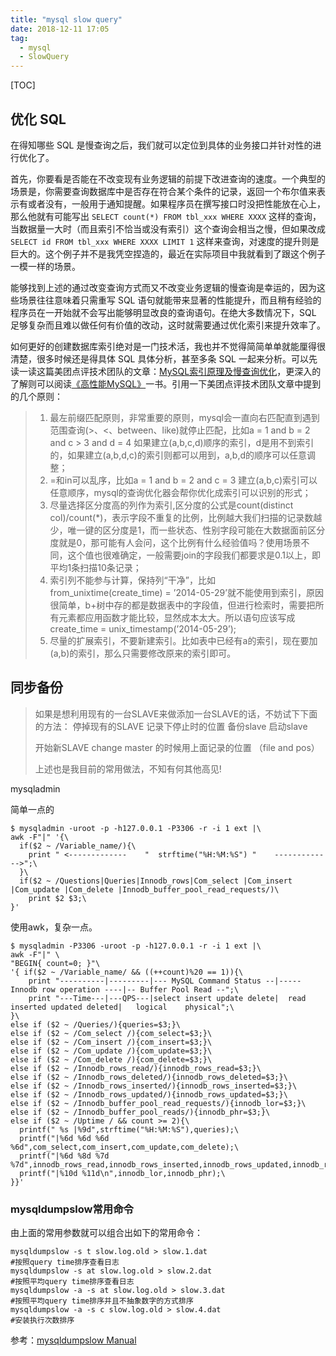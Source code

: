 ```yaml
---
title: "mysql slow query"
date: 2018-12-11 17:05
tag: 
  - mysql
  - SlowQuery
---
```


[TOC]

## 优化 SQL

在得知哪些 SQL 是慢查询之后，我们就可以定位到具体的业务接口并针对性的进行优化了。

首先，你要看是否能在不改变现有业务逻辑的前提下改进查询的速度。一个典型的场景是，你需要查询数据库中是否存在符合某个条件的记录，返回一个布尔值来表示有或者没有，一般用于通知提醒。如果程序员在撰写接口时没把性能放在心上，那么他就有可能写出 `SELECT count(*) FROM tbl_xxx WHERE XXXX` 这样的查询，当数据量一大时（而且索引不恰当或没有索引）这个查询会相当之慢，但如果改成 `SELECT id FROM tbl_xxx WHERE XXXX LIMIT 1` 这样来查询，对速度的提升则是巨大的。这个例子并不是我凭空捏造的，最近在实际项目中我就看到了跟这个例子一模一样的场景。

能够找到上述的通过改变查询方式而又不改变业务逻辑的慢查询是幸运的，因为这些场景往往意味着只需重写 SQL 语句就能带来显著的性能提升，而且稍有经验的程序员在一开始就不会写出能够明显改良的查询语句。在绝大多数情况下，SQL 足够复杂而且难以做任何有价值的改动，这时就需要通过优化索引来提升效率了。

如何更好的创建数据库索引绝对是一门技术活，我也并不觉得简简单单就能厘得很清楚，很多时候还是得具体 SQL 具体分析，甚至多条 SQL 一起来分析。可以先读一读这篇美团点评技术团队的文章：[MySQL索引原理及慢查询优化](http://link.zhihu.com/?target=http%3A//tech.meituan.com/mysql-index.html)，更深入的了解则可以阅读[《高性能MySQL》](http://link.zhihu.com/?target=https%3A//book.douban.com/subject/23008813/)一书。引用一下美团点评技术团队文章中提到的几个原则：

> 1. 最左前缀匹配原则，非常重要的原则，mysql会一直向右匹配直到遇到范围查询(>、<、between、like)就停止匹配，比如a = 1 and b = 2 and c > 3 and d = 4 如果建立(a,b,c,d)顺序的索引，d是用不到索引的，如果建立(a,b,d,c)的索引则都可以用到，a,b,d的顺序可以任意调整；
> 2. =和in可以乱序，比如a = 1 and b = 2 and c = 3 建立(a,b,c)索引可以任意顺序，mysql的查询优化器会帮你优化成索引可以识别的形式；
> 3. 尽量选择区分度高的列作为索引,区分度的公式是count(distinct col)/count(*)，表示字段不重复的比例，比例越大我们扫描的记录数越少，唯一键的区分度是1，而一些状态、性别字段可能在大数据面前区分度就是0，那可能有人会问，这个比例有什么经验值吗？使用场景不同，这个值也很难确定，一般需要join的字段我们都要求是0.1以上，即平均1条扫描10条记录；
> 4. 索引列不能参与计算，保持列“干净”，比如from_unixtime(create_time) = ’2014-05-29’就不能使用到索引，原因很简单，b+树中存的都是数据表中的字段值，但进行检索时，需要把所有元素都应用函数才能比较，显然成本太大。所以语句应该写成create_time = unix_timestamp(’2014-05-29’);
> 5. 尽量的扩展索引，不要新建索引。比如表中已经有a的索引，现在要加(a,b)的索引，那么只需要修改原来的索引即可。

## 同步备份

> 如果是想利用现有的一台SLAVE来做添加一台SLAVE的话，不妨试下下面的方法：
> 停掉现有的SLAVE
> 记录下停止时的位置
> 备份slave
> 启动slave
> 
> 开始新SLAVE
> change master 的时候用上面记录的位置 （file and pos）
> 
> 上述也是我目前的常用做法，不知有何其他高见!

mysqladmin

简单一点的

```
$ mysqladmin -uroot -p -h127.0.0.1 -P3306 -r -i 1 ext |\
awk -F"|" '{\
  if($2 ~ /Variable_name/){\
    print " <-------------    "  strftime("%H:%M:%S") "    ------------->";\
  }\
  if($2 ~ /Questions|Queries|Innodb_rows|Com_select |Com_insert |Com_update |Com_delete |Innodb_buffer_pool_read_requests/)\
    print $2 $3;\
}'
```

使用awk，复杂一点。

```
$ mysqladmin -P3306 -uroot -p -h127.0.0.1 -r -i 1 ext |\
awk -F"|" \
"BEGIN{ count=0; }"\
'{ if($2 ~ /Variable_name/ && ((++count)%20 == 1)){\
    print "----------|---------|--- MySQL Command Status --|----- Innodb row operation ----|-- Buffer Pool Read --";\
    print "---Time---|---QPS---|select insert update delete|  read inserted updated deleted|   logical    physical";\
}\
else if ($2 ~ /Queries/){queries=$3;}\
else if ($2 ~ /Com_select /){com_select=$3;}\
else if ($2 ~ /Com_insert /){com_insert=$3;}\
else if ($2 ~ /Com_update /){com_update=$3;}\
else if ($2 ~ /Com_delete /){com_delete=$3;}\
else if ($2 ~ /Innodb_rows_read/){innodb_rows_read=$3;}\
else if ($2 ~ /Innodb_rows_deleted/){innodb_rows_deleted=$3;}\
else if ($2 ~ /Innodb_rows_inserted/){innodb_rows_inserted=$3;}\
else if ($2 ~ /Innodb_rows_updated/){innodb_rows_updated=$3;}\
else if ($2 ~ /Innodb_buffer_pool_read_requests/){innodb_lor=$3;}\
else if ($2 ~ /Innodb_buffer_pool_reads/){innodb_phr=$3;}\
else if ($2 ~ /Uptime / && count >= 2){\
  printf(" %s |%9d",strftime("%H:%M:%S"),queries);\
  printf("|%6d %6d %6d %6d",com_select,com_insert,com_update,com_delete);\
  printf("|%6d %8d %7d %7d",innodb_rows_read,innodb_rows_inserted,innodb_rows_updated,innodb_rows_deleted);\
  printf("|%10d %11d\n",innodb_lor,innodb_phr);\
}}'
```

### mysqldumpslow常用命令

由上面的常用参数就可以组合出如下的常用命令：


```
mysqldumpslow -s t slow.log.old > slow.1.dat	
#按照query time排序查看日志
mysqldumpslow -s at slow.log.old > slow.2.dat	
#按照平均query time排序查看日志
mysqldumpslow -a -s at slow.log.old > slow.3.dat	
#按照平均query time排序并且不抽象数字的方式排序
mysqldumpslow -a -s c slow.log.old > slow.4.dat 
#安装执行次数排序
```

参考：[mysqldumpslow Manual](http://dev.mysql.com/doc/refman/5.1/en/mysqldumpslow.html)